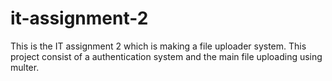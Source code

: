 ﻿# it-assignment-2
This is the IT assignment 2 which is making a file uploader system. This project consist of a authentication system and the main file uploading using multer.
